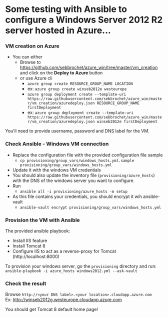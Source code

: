 # Some testing with Ansible to configure a Windows Server 2012 R2 server hosted in Azure...

### VM creation on Azure
* You can either
  * Browse to https://github.com/sebbrochet/azure_win/tree/master/vm_creation and click on the **Deploy to Azure** button
  * or use Azure cli
    * `azure group create RESOURCE_GROUP_NAME LOCATION`
    * ex: `azure group create winseb2012e westeurope`
    * `azure group deployment create --template-uri https://raw.githubusercontent.com/sebbrochet/azure_win/master/vm_creation/azuredeploy.json RESOURCE_GROUP_NAME firstDeployment`
    * ex: `azure group deployment create --template-uri https://raw.githubusercontent.com/sebbrochet/azure_win/master/vm_creation/azuredeploy.json winseb2012e firstDeployment`

You'll need to provide username, password and DNS label for the VM.   

### Check Ansible - Windows VM connection
* Replace the configuration file with the provided configuration file sample 
  * `cp provisioning/group_vars/windows_hosts.yml.sample provisioning/group_vars/windows_hosts.yml`
* Update it with the windows VM credentials
* You should also update the inventory file (`provisioning/azure_hosts`) with the DNS of the windows server you want to configure.   
* Run
  * `ansible all -i provisioning/azure_hosts -m setup`
* As this file contains your credentials, you should encrypt it wih ansible-vault
  * `ansible-vault encrypt provisioning/group_vars/windows_hosts.yml`

### Provision the VM with Ansible
The provided ansible playbook:   
* Install IIS feature
* Install Tomcat 8
* Configure IIS to act as a reverse-proxy for Tomcat (http://localhost:8000)
   
To provision your windows server, go the `provisioning` directory and run:  
`ansible-playbook -i azure_hosts windows2012.yml --ask-vault`

### Check the result
Browse `http://<your DNS label>.<your location>.cloudapp.azure.com`   
Ex: http://winseb2012g.westeurope.cloudapp.azure.com   

You should get Tomcat 8 default home page!   


